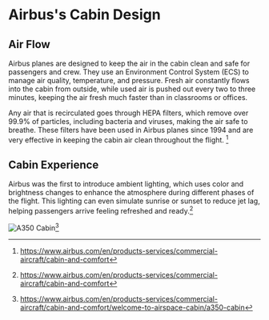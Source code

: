 # Airbus's Cabin Design

## Air Flow

Airbus planes are designed to keep the air in the cabin clean and safe for passengers and crew. They use an Environment Control System (ECS) to manage air quality, temperature, and pressure. Fresh air constantly flows into the cabin from outside, while used air is pushed out every two to three minutes, keeping the air fresh much faster than in classrooms or offices.

Any air that is recirculated goes through HEPA filters, which remove over 99.9% of particles, including bacteria and viruses, making the air safe to breathe. These filters have been used in Airbus planes since 1994 and are very effective in keeping the cabin air clean throughout the flight. [^1]

## Cabin Experience

Airbus was the first to introduce ambient lighting, which uses color and brightness changes to enhance the atmosphere during different phases of the flight. This lighting can even simulate sunrise or sunset to reduce jet lag, helping passengers arrive feeling refreshed and ready.[^1]

![A350 Cabin](https://mediarenditions.airbus.com/R-_ZfyN72kotyyeJi8IwOp4J7Ix-Z-W5Li4mBIQNmYg/resize?src=kpkp://airbus/38/541/541402-q1g3tm8mf3.jpg&w=2700&h=1800&t=fit&f=webp)[^2]

[^1]: https://www.airbus.com/en/products-services/commercial-aircraft/cabin-and-comfort
[^2]: https://www.airbus.com/en/products-services/commercial-aircraft/cabin-and-comfort/welcome-to-airspace-cabin/a350-cabin